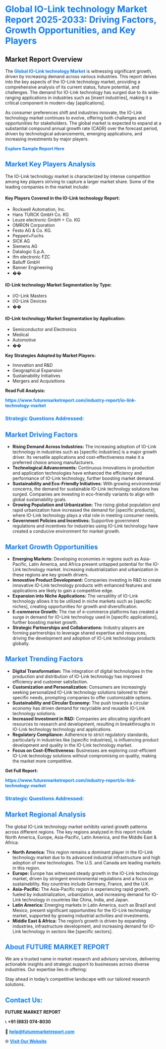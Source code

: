 <h1 style="color: #007BFF;">Global IO-Link technology Market Report 2025-2033: Driving Factors, Growth Opportunities, and Key Players</h1>

<section id="overview">
<h2>Market Report Overview</h2>
<p>The <a href="https://www.futuremarketreport.com/industry-report/io-link-technology-market" style="color: #007BFF; text-decoration: none;"><strong>Global IO-Link technology Market</strong></a> is witnessing significant growth, driven by increasing demand across various industries. This report delves into the key aspects of the IO-Link technology market, providing a comprehensive analysis of its current status, future potential, and challenges. The demand for IO-Link technology has surged due to its wide-ranging applications in industries such as [insert industries], making it a critical component in modern-day [applications].</p>
<p>As consumer preferences shift and industries innovate, the IO-Link technology market continues to evolve, offering both challenges and opportunities for stakeholders. The global market is expected to expand at a substantial compound annual growth rate (CAGR) over the forecast period, driven by technological advancements, emerging applications, and increasing investments by major players.</p>
</section>

<section id="overview">
<p><a href="https://www.futuremarketreport.com/request-sample/reportId=118082" style="color: #007BFF; text-decoration: none;"><strong>Explore Sample Report Here</strong></a></p>
</section>

<section id="key-players">
<h2 style="color: #007BFF;">Market Key Players Analysis</h2>
<p>The IO-Link technology market is characterized by intense competition among key players striving to capture a larger market share. Some of the leading companies in the market include:</p>
<h4>Key Players Covered in the IO-Link technology Report:</h4>
<ul><li>Rockwell Automation, Inc.</li><li>Hans TURCK GmbH Co. KG</li><li>Leuze electronic GmbH + Co. KG</li><li>OMRON Corporation</li><li>Festo AG &amp; Co. KG.</li><li>Pepperl+Fuchs</li><li>SICK AG</li><li>Siemens AG</li><li>Datalogic S.p.A.</li><li>ifm electronic FZC</li><li>Balluff GmbH</li><li>Banner Engineering</li><li>��</li></ul>
<h4>IO-Link technology Market Segmentation by Type:</h4>
<ul><li>I/O-Link Masters</li><li>I/O-Link Devices</li><li>��</li></ul>

<h4>IO-Link technology Market Segmentation by Application:</h4>
<ul><li>Semiconductor and Electronics</li><li>Medical</li><li>Automotive</li><li>��</li></ul>
<p><strong>Key Strategies Adopted by Market Players:</strong></p>
<ul>
<li>Innovation and R&D</li>
<li>Geographical Expansion</li>
<li>Sustainability Initiatives</li>
<li>Mergers and Acquisitions</li>
</ul>
</section>

<section>
<p><strong>Read Full Analysis: </strong></p><a href="https://www.futuremarketreport.com/industry-report/io-link-technology-market" style="color: #007BFF; text-decoration: none;"><strong>https://www.futuremarketreport.com/industry-report/io-link-technology-market</strong></a>
<h3 style="color: #007BFF;">Strategic Questions Addressed:</h3>
</section>

<section id="driving-factors">
<h2 style="color: #007BFF;">Market Driving Factors</h2>
<ul>
<li><strong>Rising Demand Across Industries:</strong> The increasing adoption of IO-Link technology in industries such as [specific industries] is a major growth driver. Its versatile applications and cost-effectiveness make it a preferred choice among manufacturers.</li>
<li><strong>Technological Advancements:</strong> Continuous innovations in production and application technologies have enhanced the efficiency and performance of IO-Link technology, further boosting market demand.</li>
<li><strong>Sustainability and Eco-Friendly Initiatives:</strong> With growing environmental concerns, the demand for sustainable IO-Link technology solutions has surged. Companies are investing in eco-friendly variants to align with global sustainability goals.</li>
<li><strong>Growing Population and Urbanization:</strong> The rising global population and rapid urbanization have increased the demand for [specific products], where IO-Link technology plays a vital role in meeting consumer needs.</li>
<li><strong>Government Policies and Incentives:</strong> Supportive government regulations and incentives for industries using IO-Link technology have created a conducive environment for market growth.</li>
</ul>
</section>

<section id="growth-opportunities">
<h2 style="color: #007BFF;">Market Growth Opportunities</h2>
<ul>
<li><strong>Emerging Markets:</strong> Developing economies in regions such as Asia-Pacific, Latin America, and Africa present untapped potential for the IO-Link technology market. Increasing industrialization and urbanization in these regions are key growth drivers.</li>
<li><strong>Innovative Product Development:</strong> Companies investing in R&D to create innovative IO-Link technology products with enhanced features and applications are likely to gain a competitive edge.</li>
<li><strong>Expansion into Niche Applications:</strong> The versatility of IO-Link technology allows it to be utilized in niche markets such as [specific niches], creating opportunities for growth and diversification.</li>
<li><strong>E-commerce Growth:</strong> The rise of e-commerce platforms has created a surge in demand for IO-Link technology used in [specific applications], further boosting market growth.</li>
<li><strong>Strategic Partnerships and Collaborations:</strong> Industry players are forming partnerships to leverage shared expertise and resources, driving the development and adoption of IO-Link technology products globally.</li>
</ul>
</section>

<section id="trending-factors">
<h2 style="color: #007BFF;">Market Trending Factors</h2>
<ul>
<li><strong>Digital Transformation:</strong> The integration of digital technologies in the production and distribution of IO-Link technology has improved efficiency and customer satisfaction.</li>
<li><strong>Customization and Personalization:</strong> Consumers are increasingly seeking personalized IO-Link technology solutions tailored to their specific needs, prompting companies to offer customizable options.</li>
<li><strong>Sustainability and Circular Economy:</strong> The push towards a circular economy has driven demand for recyclable and reusable IO-Link technology solutions.</li>
<li><strong>Increased Investment in R&D:</strong> Companies are allocating significant resources to research and development, resulting in breakthroughs in IO-Link technology technology and applications.</li>
<li><strong>Regulatory Compliance:</strong> Adherence to strict regulatory standards, particularly in industries like [specific industries], is influencing product development and quality in the IO-Link technology market.</li>
<li><strong>Focus on Cost-Effectiveness:</strong> Businesses are exploring cost-efficient IO-Link technology solutions without compromising on quality, making the market more competitive.</li>
</ul>
</section>

<section>
<p><strong>Get Full Report: </strong></p><a href="https://www.futuremarketreport.com/industry-report/io-link-technology-market" style="color: #007BFF; text-decoration: none;"><strong>https://www.futuremarketreport.com/industry-report/io-link-technology-market</strong></a>
<h3 style="color: #007BFF;">Strategic Questions Addressed:</h3>
</section>


<section id="regional-analysis">
<h2 style="color: #007BFF;">Market Regional Analysis</h2>
<p>The global IO-Link technology market exhibits varied growth patterns across different regions. The key regions analyzed in this report include North America, Europe, Asia-Pacific, Latin America, and the Middle East & Africa:</p>
<ul>
<li><strong>North America:</strong> This region remains a dominant player in the IO-Link technology market due to its advanced industrial infrastructure and high adoption of new technologies. The U.S. and Canada are leading markets in this region.</li>
<li><strong>Europe:</strong> Europe has witnessed steady growth in the IO-Link technology market, driven by stringent environmental regulations and a focus on sustainability. Key countries include Germany, France, and the U.K.</li>
<li><strong>Asia-Pacific:</strong> The Asia-Pacific region is experiencing rapid growth, fueled by industrialization, urbanization, and increasing demand for IO-Link technology in countries like China, India, and Japan.</li>
<li><strong>Latin America:</strong> Emerging markets in Latin America, such as Brazil and Mexico, present significant opportunities for the IO-Link technology market, supported by growing industrial activities and investments.</li>
<li><strong>Middle East & Africa:</strong> The region’s growth is driven by expanding industries, infrastructure development, and increasing demand for IO-Link technology in sectors like [specific sectors].</li>
</ul>
</section>

<footer>
<h2 style="color: #007BFF;">About FUTURE MARKET REPORT</h2>
<p>We are a trusted name in market research and advisory services, delivering actionable insights and strategic support to businesses across diverse industries. Our expertise lies in offering:</p>

<p>Stay ahead in today’s competitive landscape with our tailored research solutions.</p>

<h2 style="color: #007BFF;">Contact Us:</h2>
<p><strong>FUTURE MARKET REPORT</strong></p>
<p>📞 <strong>+91 (883) 074-8030</strong></p>
<p>📧 <strong><a href="mailto:help@futuremarketreport.com" style="color: #007BFF;">help@futuremarketreport.com</a></strong></p>
<p>🌐 <strong><a href="https://www.futuremarketreport.com/" style="color: #007BFF;">Visit Our Website</a></strong></p>
</footer>